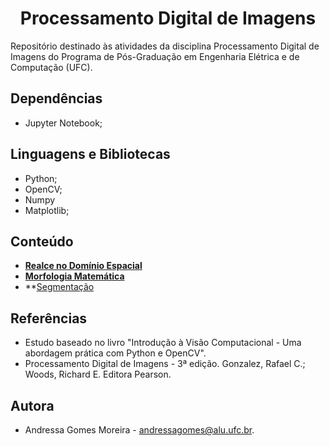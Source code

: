 <h1 align="center">Processamento Digital de Imagens</h1>
Repositório destinado às atividades da disciplina Processamento Digital de Imagens do Programa de Pós-Graduação em Engenharia	Elétrica e de Computação (UFC).

## Dependências
- Jupyter Notebook;

## Linguagens e Bibliotecas
- Python;
- OpenCV;
- Numpy
- Matplotlib;

## Conteúdo

- **[Realce no Domínio Espacial](https://github.com/andressagomes26/PDI_Digital_ImageProcessing/tree/main/1.%20Realce%20no%20Dom%C3%ADnio%20Espacial)**
- **[Morfologia Matemática](https://github.com/andressagomes26/PDI_Digital_ImageProcessing/tree/main/2.%20Morfologia%20Matem%C3%A1tica)**
- **[Segmentação](https://github.com/andressagomes26/PDI_Digital_ImageProcessing/tree/main/3.%20Segmenta%C3%A7%C3%A3o)

## Referências
- Estudo baseado no livro "Introdução à Visão Computacional - Uma abordagem prática com Python e OpenCV".
- Processamento Digital de Imagens - 3ª edição. Gonzalez, Rafael C.; Woods, Richard E. Editora Pearson.

## Autora
- Andressa Gomes Moreira - andressagomes@alu.ufc.br.
